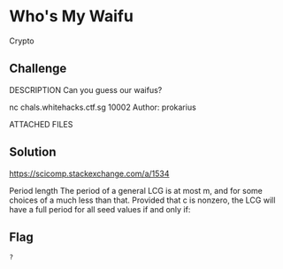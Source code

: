 # Who's My Waifu
Crypto

## Challenge 

DESCRIPTION
Can you guess our waifus?

nc chals.whitehacks.ctf.sg 10002
Author: prokarius


ATTACHED FILES

## Solution

https://scicomp.stackexchange.com/a/1534

Period length
The period of a general LCG is at most m, and for some choices of a much less than that. Provided that c is nonzero, the LCG will have a full period for all seed values if and only if:


## Flag

	?
